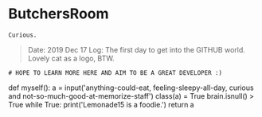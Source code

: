 # ButchersRoom
    Curious.
> Date: 2019 Dec 17
> Log: The first day to get into the GITHUB world. Lovely cat as a logo, BTW.

    # HOPE TO LEARN MORE HERE AND AIM TO BE A GREAT DEVELOPER :) 
    
def myself():
    a = input('anything-could-eat, feeling-sleepy-all-day, curious and not-so-much-good-at-memorize-staff')
    class(a) = True
    brain.isnull()
        > True
    while True:
        print('Lemonade15 is a foodie.')
    return a
